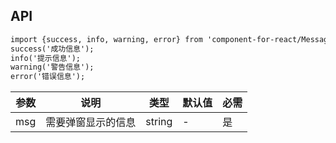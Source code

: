 ## API

```html
import {success, info, warning, error} from 'component-for-react/Message';
success('成功信息');
info('提示信息');
warning('警告信息');
error('错误信息');
```

| 参数 | 说明 | 类型 | 默认值 | 必需 |
| --- | --- | --- | --- | --- |
| msg | 需要弹窗显示的信息 | string | - | 是 |